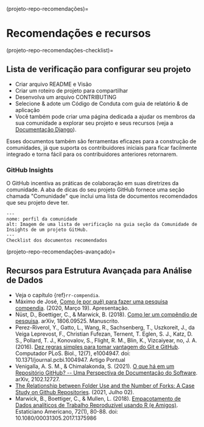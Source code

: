 (projeto-repo-recomendações)=
# Recomendações e recursos

(projeto-repo-recomendações-checklist)=
## Lista de verificação para configurar seu projeto

* Criar arquivo README e Visão
* Criar um roteiro de projeto para compartilhar
* Desenvolva um arquivo CONTRIBUTING
* Selecione & adote um Código de Conduta com guia de relatório & de aplicação
* Você também pode criar uma página dedicada a ajudar os membros da sua comunidade a explorar seu projeto e seus recursos (veja a [Documentação Django](https://docs.djangoproject.com/)).

Esses documentos também são ferramentas eficazes para a construção de comunidades, já que suporta os contribuidores iniciais para ficar facilmente integrado e torna fácil para os contribuidores anteriores retornarem.

### GitHub Insights

O GitHub incentiva as práticas de colaboração em suas diretrizes da comunidade. A aba de dicas do seu projeto GitHub fornece uma seção chamada "Comunidade" que inclui uma lista de documentos recomendados que seu projeto deve ter.

```{figure} ../../figures/community-profile.png
---
nome: perfil da comunidade
alt: Imagem de uma lista de verificação na guia seção da Comunidade de Insights de um projeto GitHub.
---
Checklist dos documentos recomendados
```

(projeto-repo-recomendações-avançado)=
## Recursos para Estrutura Avançada para Análise de Dados

- Veja o capítulo {ref}`rr-compendia`.
- Máximo de José, [Como (e por quê) para fazer uma pesquisa compendia](https://mbjoseph.github.io/intro-research-compendia/#1). (2020, Março 19). Apresentação.
- Nüst, D., Boettiger, C., & Marwick, B. (2018). [Como ler um compêndio de pesquisa](https://arxiv.org/abs/1806.09525v1). arXiv, 1806.09525. Manuscrito.
- Perez-Riverol, Y., Gatto, L., Wang, R., Sachsenberg, T., Uszkoreit, J., da Veiga Leprevost, F., Christian Fufezan, Ternent, T. Eglen, S. J., Katz, D. S., Pollard, T. J., Konovalov, S., Flight, R. M., Blin, K., Vizcaiyear, no, J. A. (2016). [Dez regras simples para tomar vantagem do Git e GitHub](https://journals.plos.org/ploscompbiol/article?id=10.1371/journal.pcbi.1004947). Computador PLoS. Biol., 12(7), e1004947. doi: 10.1371/journal.pcbi.1004947. Artigo Pontual
- Venigalla, A. S. M., & Chimalakonda, S. (2021). [O que há em um Repositório GitHub? -- Uma Perspectiva de Documentação do Software](https://arxiv.org/abs/2102.12727v2). arXiv, 2102.12727.
- [The Relationship between Folder Use and the Number of Forks: A Case Study on Github Repositories](http://citeseerx.ist.psu.edu/viewdoc/summary?doi=10.1.1.650.8150). (2021, Julho 02).
- Marwick, B., Boettiger, C., & Mullen, L. (2018). [Empacotamento de Dados analíticos de Trabalho Reproduzível usando R (e Amigos)](https://www.tandfonline.com/doi/abs/10.1080/00031305.2017.1375986). Estaticiano Americano, 72(1), 80-88. doi: 10.1080/00031305.2017.1375986
